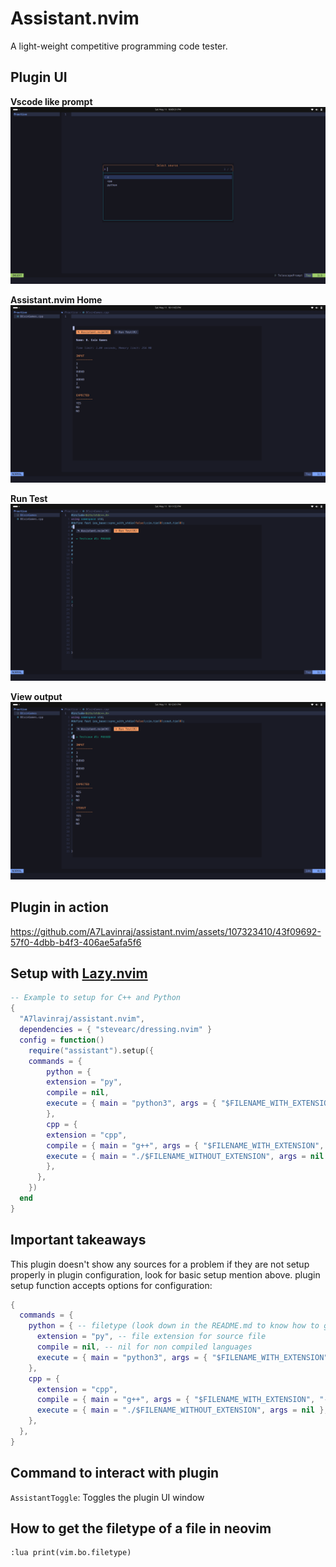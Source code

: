 # Assistant.nvim

A light-weight competitive programming code tester.

## Plugin UI

**Vscode like prompt**
![screenshot 1](./screenshots/screenshot-1.png)

**Assistant.nvim Home**
![screenshot 2](./screenshots/screenshot-2.png)

**Run Test**
![screenshot 3](./screenshots/screenshot-3.png)

**View output**
![screenshot 4](./screenshots/screenshot-4.png)

## Plugin in action

https://github.com/A7Lavinraj/assistant.nvim/assets/107323410/43f09692-57f0-4dbb-b4f3-406ae5afa5f6

## Setup with [Lazy.nvim](https://github.com/folke/lazy.nvim)

```lua
-- Example to setup for C++ and Python
{
  "A7lavinraj/assistant.nvim",
  dependencies = { "stevearc/dressing.nvim" }
  config = function()
    require("assistant").setup({
	commands = {
	    python = {
		extension = "py",
		compile = nil,
		execute = { main = "python3", args = { "$FILENAME_WITH_EXTENSION" } },
	    },
	    cpp = {
	    extension = "cpp",
		compile = { main = "g++", args = { "$FILENAME_WITH_EXTENSION", "-o", "$FILENAME_WITHOUT_EXTENSION" } },
		execute = { main = "./$FILENAME_WITHOUT_EXTENSION", args = nil },
	    },
	  },
    })
  end
}
```

## Important takeaways

This plugin doesn't show any sources for a problem if they are not setup properly in plugin configuration, look for basic setup mention above. plugin setup function accepts options for configuration:

```lua
{
  commands = {
    python = { -- filetype (look down in the README.md to know how to get filetype of a file)
      extension = "py", -- file extension for source file
      compile = nil, -- nil for non compiled languages
      execute = { main = "python3", args = { "$FILENAME_WITH_EXTENSION" } }, -- execution command
    },
    cpp = {
      extension = "cpp",
      compile = { main = "g++", args = { "$FILENAME_WITH_EXTENSION", "-o", "$FILENAME_WITHOUT_EXTENSION" } }, -- table for compiled languages with contains main and args attributes
      execute = { main = "./$FILENAME_WITHOUT_EXTENSION", args = nil },
    },
  },
}

```

## Command to interact with plugin

`AssistantToggle`: Toggles the plugin UI window

## How to get the filetype of a file in neovim

```vim
:lua print(vim.bo.filetype)
```
